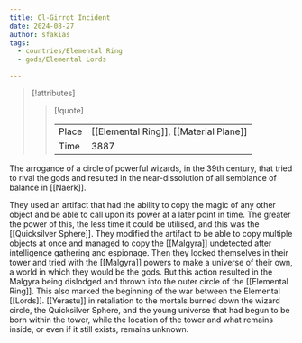 ```yaml
---
title: Ol-Girrot Incident
date: 2024-08-27
author: sfakias
tags:
  - countries/Elemental Ring
  - gods/Elemental Lords

---
```

> [!attributes]
> 
> > [!quote]
> >
> > | | |
> > | --- | --- |
> > | Place | [[Elemental Ring]], [[Material Plane]] |
> > | Time | 3887 |

The arrogance of a circle of powerful wizards, in the 39th century, that tried to rival the gods and resulted in the near-dissolution of all semblance of balance in [[Naerk]].

They used an artifact that had the ability to copy the magic of any other object and be able to call upon its power at a later point in time. The greater the power of this, the less time it could be utilised, and this was the [[Quicksilver Sphere]]. They modified the artifact to be able to copy multiple objects at once and managed to copy the [[Malgyra]] undetected after intelligence gathering and espionage. Then they locked themselves in their tower and tried with the [[Malgyra]] powers to make a universe of their own, a world in which they would be the gods. But this action resulted in the Malgyra being dislodged and thrown into the outer circle of the [[Elemental Ring]]. This also marked the beginning of the war between the Elemental [[Lords]]. [[Yerastu]] in retaliation to the mortals burned down the wizard circle, the Quicksilver Sphere, and the young universe that had begun to be born within the tower, while the location of the tower and what remains inside, or even if it still exists, remains unknown.